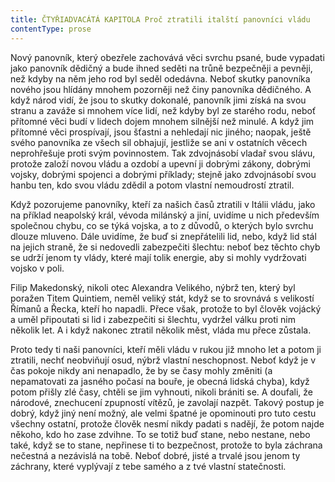 ```yaml
---
title: ČTYŘIADVACÁTÁ KAPITOLA Proč ztratili italští panovníci vládu
contentType: prose
---
```


<section>

Nový panovník, který obezřele zachovává věci svrchu psané, bude vypadati jako panovník dědičný a bude ihned seděti na trůně bezpečněji a pevněji, než kdyby na něm jeho rod byl seděl odedávna. Neboť skutky panovníka nového jsou hlídány mnohem pozorněji než činy panovníka dědičného. A když národ vidí, že jsou to skutky dokonalé, panovník jimi získá na svou stranu a zaváže si mnohem více lidí, než kdyby byl ze starého rodu, neboť přítomné věci budí v lidech dojem mnohem silnější než minulé. A když jim přítomné věci prospívají, jsou šťastni a nehledají nic jiného; naopak, ještě svého panovníka ze všech sil obhajují, jestliže se ani v ostatních věcech neprohřešuje proti svým povinnostem. Tak zdvojnásobí vladař svou slávu, protože založí novou vládu a ozdobí a upevní ji dobrými zákony, dobrými vojsky, dobrými spojenci a dobrými příklady; stejně jako zdvojnásobí svou hanbu ten, kdo svou vládu zdědil a potom vlastní nemoudrostí ztratil.

Když pozorujeme panovníky, kteří za našich časů ztratili v Itálii vládu, jako na příklad neapolský král, vévoda milánský a jiní, uvidíme u nich především společnou chybu, co se týká vojska, a to z důvodů, o kterých bylo svrchu dlouze mluveno. Dále uvidíme, že buď si znepřátelili lid, nebo, když lid stál na jejich straně, že si nedovedli zabezpečiti šlechtu: neboť bez těchto chyb se udrží jenom ty vlády, které mají tolik energie, aby si mohly vydržovati vojsko v poli.

Filip Makedonský, nikoli otec Alexandra Velikého, nýbrž ten, který byl poražen Titem Quintiem, neměl veliký stát, když se to srovnává s velikostí Římanů a Řecka, kteří ho napadli. Přece však, protože to byl člověk vojácký a uměl připoutati si lid i zabezpečiti si šlechtu, vydržel válku proti nim několik let. A i když nakonec ztratil několik měst, vláda mu přece zůstala.

Proto tedy ti naši panovníci, kteří měli vládu v rukou již mnoho let a potom ji ztratili, nechť neobviňují osud, nýbrž vlastní neschopnost. Neboť když je v čas pokoje nikdy ani nenapadlo, že by se časy mohly změniti (a nepamatovati za jasného počasí na bouře, je obecná lidská chyba), když potom přišly zlé časy, chtěli se jim vyhnouti, nikoli brániti se. A doufali, že národové, znechucení zpupností vítězů, je zavolají nazpět. Takový postup je dobrý, když jiný není možný, ale velmi špatné je opominouti pro tuto cestu všechny ostatní, protože člověk nesmí nikdy padati s nadějí, že potom najde někoho, kdo ho zase zdvihne. To se totiž buď stane, nebo nestane, nebo také, když se to stane, nepřinese ti to bezpečnost, protože to byla záchrana nečestná a nezávislá na tobě. Neboť dobré, jisté a trvalé jsou jenom ty záchrany, které vyplývají z tebe samého a z tvé vlastní statečnosti.

</section>
